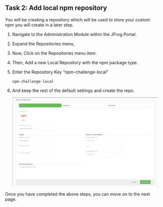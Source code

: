 ## Task 2: Add local npm repository

You will be creating a repository which will be used to store your custom npm you will create in a later step. 

1. Navigate to the Administration Module within the JFrog Portal. 

1. Expand the Repositories menu,

1. Now, Click on the Repositories menu item.

1. Then, Add a new Local Repository with the npm package type. 

1. Enter the Repository Key “npm-challenge-local” 

    ```
    npm-challenge-local
    ```

1. And keep the rest of the default settings and create the repo.

   ![](image/screenshot3.png)
   
Once you have completed the above steps, you can move on to the next page.
